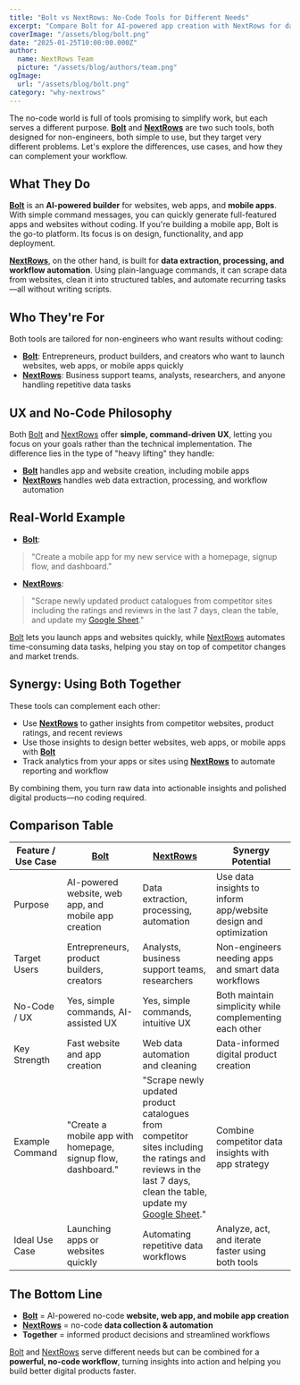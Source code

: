 ```yaml
---
title: "Bolt vs NextRows: No-Code Tools for Different Needs"
excerpt: "Compare Bolt for AI-powered app creation with NextRows for data automation. Learn how these no-code tools serve different purposes and how they can work together."
coverImage: "/assets/blog/bolt.png"
date: "2025-01-25T10:00:00.000Z"
author:
  name: NextRows Team
  picture: "/assets/blog/authors/team.png"
ogImage:
  url: "/assets/blog/bolt.png"
category: "why-nextrows"
---
```


The no-code world is full of tools promising to simplify work, but each serves a different purpose. **[Bolt](https://bolt.new)** and **[NextRows](https://nextrows.com)** are two such tools, both designed for non-engineers, both simple to use, but they target very different problems. Let's explore the differences, use cases, and how they can complement your workflow.

## What They Do

**[Bolt](https://bolt.new)** is an **AI-powered builder** for websites, web apps, and **mobile apps**. With simple command messages, you can quickly generate full-featured apps and websites without coding. If you're building a mobile app, Bolt is the go-to platform. Its focus is on design, functionality, and app deployment.

**[NextRows](https://nextrows.com)**, on the other hand, is built for **data extraction, processing, and workflow automation**. Using plain-language commands, it can scrape data from websites, clean it into structured tables, and automate recurring tasks—all without writing scripts.

## Who They're For

Both tools are tailored for non-engineers who want results without coding:

- **[Bolt](https://bolt.new)**: Entrepreneurs, product builders, and creators who want to launch websites, web apps, or mobile apps quickly
- **[NextRows](https://nextrows.com)**: Business support teams, analysts, researchers, and anyone handling repetitive data tasks

## UX and No-Code Philosophy

Both [Bolt](https://bolt.new) and [NextRows](https://nextrows.com) offer **simple, command-driven UX**, letting you focus on your goals rather than the technical implementation. The difference lies in the type of "heavy lifting" they handle:

- **[Bolt](https://bolt.new)** handles app and website creation, including mobile apps
- **[NextRows](https://nextrows.com)** handles web data extraction, processing, and workflow automation

## Real-World Example

- **[Bolt](https://bolt.new)**:  
> "Create a mobile app for my new service with a homepage, signup flow, and dashboard."

- **[NextRows](https://nextrows.com)**:  
> "Scrape newly updated product catalogues from competitor sites including the ratings and reviews in the last 7 days, clean the table, and update my [Google Sheet](https://sheets.google.com)."

[Bolt](https://bolt.new) lets you launch apps and websites quickly, while [NextRows](https://nextrows.com) automates time-consuming data tasks, helping you stay on top of competitor changes and market trends.

## Synergy: Using Both Together

These tools can complement each other:

- Use **[NextRows](https://nextrows.com)** to gather insights from competitor websites, product ratings, and recent reviews
- Use those insights to design better websites, web apps, or mobile apps with **[Bolt](https://bolt.new)**
- Track analytics from your apps or sites using **[NextRows](https://nextrows.com)** to automate reporting and workflow

By combining them, you turn raw data into actionable insights and polished digital products—no coding required.

## Comparison Table

| Feature / Use Case           | [Bolt](https://bolt.new)                                           | [NextRows](https://nextrows.com)                                         | Synergy Potential                                           |
|-------------------------------|-----------------------------------------------|-------------------------------------------------|-------------------------------------------------------------|
| Purpose                       | AI-powered website, web app, and mobile app creation | Data extraction, processing, automation        | Use data insights to inform app/website design and optimization |
| Target Users                   | Entrepreneurs, product builders, creators     | Analysts, business support teams, researchers | Non-engineers needing apps and smart data workflows        |
| No-Code / UX                   | Yes, simple commands, AI-assisted UX          | Yes, simple commands, intuitive UX             | Both maintain simplicity while complementing each other    |
| Key Strength                   | Fast website and app creation                 | Web data automation and cleaning               | Data-informed digital product creation                     |
| Example Command                | "Create a mobile app with homepage, signup flow, dashboard." | "Scrape newly updated product catalogues from competitor sites including the ratings and reviews in the last 7 days, clean the table, update my [Google Sheet](https://sheets.google.com)." | Combine competitor data insights with app strategy         |
| Ideal Use Case                 | Launching apps or websites quickly           | Automating repetitive data workflows           | Analyze, act, and iterate faster using both tools          |

## The Bottom Line

- **[Bolt](https://bolt.new)** = AI-powered no-code **website, web app, and mobile app creation**
- **[NextRows](https://nextrows.com)** = no-code **data collection & automation**
- **Together** = informed product decisions and streamlined workflows

[Bolt](https://bolt.new) and [NextRows](https://nextrows.com) serve different needs but can be combined for a **powerful, no-code workflow**, turning insights into action and helping you build better digital products faster.